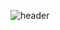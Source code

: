   ![header](https://capsule-render.vercel.app/api?type=Rect&color=0:090013,100:052F98&height=200&text=한승완@GitHub&animation=fadeIn&fontColor=FFFFFF&fontSize=40&desc=WEB%20DEVELOPER&descAlignY=88&descAlign=88)
<div align="center">
  


</div>

